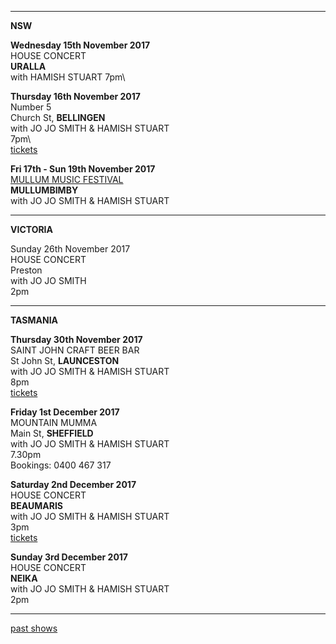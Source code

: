* * * * *

**NSW**

**Wednesday 15th November 2017**\
HOUSE CONCERT\
**URALLA**\
with HAMISH STUART
7pm\  

**Thursday 16th November 2017**\
Number 5\
Church St, **BELLINGEN**\
with JO JO SMITH & HAMISH STUART\
7pm\  
[tickets](https://www.trybooking.com/ROUI)

**Fri 17th - Sun 19th November 2017**\
[MULLUM MUSIC FESTIVAL](http://www.mullummusicfestival.com)\
**MULLUMBIMBY**\
with JO JO SMITH & HAMISH STUART

* * * * *

**VICTORIA**

Sunday 26th November 2017\
HOUSE CONCERT\
Preston\
with JO JO SMITH\
2pm

* * * * *

**TASMANIA**

**Thursday 30th November 2017**\
SAINT JOHN CRAFT BEER BAR\
St John St, **LAUNCESTON**\
with JO JO SMITH & HAMISH STUART\
8pm\
[tickets](https://www.trybooking.com/QVMX)

**Friday 1st December 2017**\
MOUNTAIN MUMMA\
Main St, **SHEFFIELD**\
with JO JO SMITH & HAMISH STUART\
7.30pm\
Bookings: 0400 467 317

**Saturday 2nd December 2017**\
HOUSE CONCERT\
**BEAUMARIS**\
with JO JO SMITH & HAMISH STUART\
3pm\
[tickets](https://www.trybooking.com/SZCE)

**Sunday 3rd December 2017**\
HOUSE CONCERT\
**NEIKA**\
with JO JO SMITH & HAMISH STUART\
2pm

* * * * *

[past shows](?p=shows/archive/)